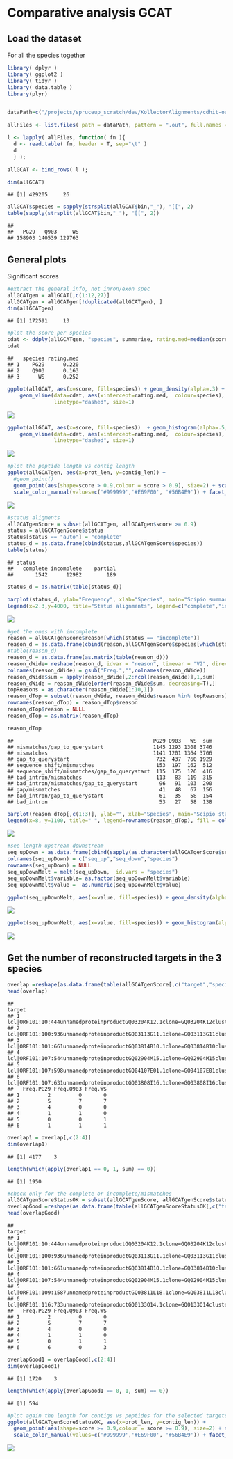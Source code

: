 Comparative analysis GCAT
================

Load the dataset
----------------

For all the species together

``` r
library( dplyr )
library( ggplot2 )
library( tidyr )
library( data.table )
library(plyr)


dataPath=c("/projects/spruceup_scratch/dev/KollectorAlignments/cdhit-output4AllTargets/PG29/Scipio2/PeptidesGCAT/ParsedYaml", "/projects/spruceup_scratch/dev/KollectorAlignments/cdhit-output4AllTargets/Q903/Scipio2/PeptidesGCAT/ParsedYaml","/projects/spruceup_scratch/dev/KollectorAlignments/cdhit-output4AllTargets/WS77111/Scipio2/PeptidesGCAT/ParsedYaml")

allFiles <- list.files( path = dataPath, pattern = ".out", full.names = TRUE )

l <- lapply( allFiles, function( fn ){
  d <- read.table( fn, header = T, sep="\t" )
  d
  } );

allGCAT <- bind_rows( l );

dim(allGCAT)
```

    ## [1] 429205     26

``` r
allGCAT$species = sapply(strsplit(allGCAT$bin,"_"), "[[", 2)
table(sapply(strsplit(allGCAT$bin,"_"), "[[", 2))
```

    ## 
    ##   PG29   Q903     WS 
    ## 158903 140539 129763

General plots
-------------

Significant scores

``` r
#extract the general info, not inron/exon spec
allGCATgen = allGCAT[,c(1:12,27)]
allGCATgen = allGCATgen[!duplicated(allGCATgen), ]
dim(allGCATgen)
```

    ## [1] 172591     13

``` r
#plot the score per species
cdat <- ddply(allGCATgen, "species", summarise, rating.med=median(score))
cdat
```

    ##   species rating.med
    ## 1    PG29      0.220
    ## 2    Q903      0.163
    ## 3      WS      0.252

``` r
ggplot(allGCAT, aes(x=score, fill=species)) + geom_density(alpha=.3) +
    geom_vline(data=cdat, aes(xintercept=rating.med,  colour=species),
               linetype="dashed", size=1)
```

![](images/plots_scipio_general-1.png)

``` r
ggplot(allGCAT, aes(x=score, fill=species))  + geom_histogram(alpha=.5, bins = 100) +
    geom_vline(data=cdat, aes(xintercept=rating.med,  colour=species),
               linetype="dashed", size=1)
```

![](images/plots_scipio_general-2.png)

``` r
#plot the peptide length vs contig length
ggplot(allGCATgen, aes(x=prot_len, y=contig_len)) +
  #geom_point() 
  geom_point(aes(shape=score > 0.9,colour = score > 0.9), size=2) + scale_shape_manual(values=c(3, 16, 17))+
  scale_color_manual(values=c('#999999','#E69F00', '#56B4E9')) + facet_wrap( ~ species ) + theme_bw()
```

![](images/plots_scipio_general-3.png)

``` r
#status aligments
allGCATgenScore = subset(allGCATgen, allGCATgen$score >= 0.9)
status = allGCATgenScore$status
status[status == "auto"] = "complete"
status_d = as.data.frame(cbind(status,allGCATgenScore$species))
table(status)
```

    ## status
    ##   complete incomplete    partial 
    ##       1542      12982        189

``` r
status_d = as.matrix(table(status_d))

barplot(status_d, ylab="Frequency", xlab="Species", main="Scipio summary alignments", col=c("turquoise4", "turquoise2", "turquoise" ), beside=TRUE, width=.3)
legend(x=2.3,y=4000, title="Status alignments", legend=c("complete","incomplete","partial"), fill =c("turquoise4", "turquoise2", "turquoise" ), box.lty=0)
```

![](images/plots_scipio_general-4.png)

``` r
#get the ones with incomplete
reason = allGCATgenScore$reason[which(status == "incomplete")]
reason_d = as.data.frame(cbind(reason,allGCATgenScore$species[which(status == "incomplete")]))
#table(reason_d)
reason_d = as.data.frame(as.matrix(table(reason_d)))
reason_dWide= reshape(reason_d, idvar = "reason", timevar = "V2", direction = "wide")
colnames(reason_dWide) = gsub("Freq.","",colnames(reason_dWide))
reason_dWide$sum = apply(reason_dWide[,2:ncol(reason_dWide)],1,sum)
reason_dWide = reason_dWide[order(reason_dWide$sum, decreasing=T),] 
topReasons = as.character(reason_dWide[1:10,1])
reason_dTop = subset(reason_dWide, reason_dWide$reason %in% topReasons)
rownames(reason_dTop) = reason_dTop$reason
reason_dTop$reason = NULL
reason_dTop = as.matrix(reason_dTop)

reason_dTop
```

    ##                                             PG29 Q903   WS  sum
    ## mismatches/gap_to_querystart                1145 1293 1308 3746
    ## mismatches                                  1141 1201 1364 3706
    ## gap_to_querystart                            732  437  760 1929
    ## sequence_shift/mismatches                    153  197  162  512
    ## sequence_shift/mismatches/gap_to_querystart  115  175  126  416
    ## bad_intron/mismatches                        113   83  119  315
    ## bad_intron/mismatches/gap_to_querystart       96   91  103  290
    ## gap/mismatches                                41   48   67  156
    ## bad_intron/gap_to_querystart                  61   35   58  154
    ## bad_intron                                    53   27   58  138

``` r
barplot(reason_dTop[,c(1:3)], ylab="", xlab="Species", main="Scipio status incomplete", col = colors()[1:10], beside=TRUE, width=.3)
legend(x=8, y=1100, title=" ", legend=rownames(reason_dTop), fill = colors()[1:10], box.lty=0)
```

![](images/plots_scipio_general-5.png)

``` r
#see length upstream downstream
seq_upDown = as.data.frame(cbind(sapply(as.character(allGCATgenScore$seq_upstream),nchar, type = "chars"),sapply(as.character(allGCATgenScore$seq_downstream),nchar, type = "chars"),allGCATgenScore$species))
colnames(seq_upDown) = c("seq_up","seq_down","species")
rownames(seq_upDown) = NULL
seq_upDownMelt = melt(seq_upDown,  id.vars = "species")
seq_upDownMelt$variable= as.factor(seq_upDownMelt$variable)
seq_upDownMelt$value =  as.numeric(seq_upDownMelt$value)

ggplot(seq_upDownMelt, aes(x=value, fill=species)) + geom_density(alpha=.3) + facet_wrap( ~ variable )
```

![](images/plots_scipio_general-6.png)

``` r
ggplot(seq_upDownMelt, aes(x=value, fill=species)) + geom_histogram(alpha=.3, bins = 40) + facet_wrap( ~ variable )
```

![](images/plots_scipio_general-7.png)

Get the number of reconstructed targets in the 3 species
--------------------------------------------------------

``` r
overlap =reshape(as.data.frame(table(allGCATgenScore[,c("target","species")])),idvar = "target", timevar="species" , direction = "wide" )
head(overlap)
```

    ##                                                                                                            target
    ## 1  lcl|ORF101:10:444unnamedproteinproductGQ03204K12.1clone=GQ03204K12cluster=GQ03204K12status=completegb=BT109101
    ## 2 lcl|ORF101:100:936unnamedproteinproductGQ03113G11.1clone=GQ03113G11cluster=GQ03113G11status=completegb=BT107844
    ## 3 lcl|ORF101:101:661unnamedproteinproductGQ03814B10.1clone=GQ03814B10cluster=GQ03814B10status=completegb=BT117165
    ## 4 lcl|ORF101:107:544unnamedproteinproductGQ02904M15.1clone=GQ02904M15cluster=GQ02904M15status=completegb=BT106192
    ## 5 lcl|ORF101:107:598unnamedproteinproductGQ04107E01.1clone=GQ04107E01cluster=GQ04107E01status=completegb=BT119564
    ## 6 lcl|ORF101:107:631unnamedproteinproductGQ03808I16.1clone=GQ03808I16cluster=GQ03808I16status=completegb=BT116883
    ##   Freq.PG29 Freq.Q903 Freq.WS
    ## 1         2         0       0
    ## 2         5         7       7
    ## 3         4         0       0
    ## 4         1         1       0
    ## 5         0         0       1
    ## 6         1         1       1

``` r
overlap1 = overlap[,c(2:4)]
dim(overlap1)
```

    ## [1] 4177    3

``` r
length(which(apply(overlap1 == 0, 1, sum) == 0))
```

    ## [1] 1950

``` r
#check only for the complete or incomplete/mismatches
allGCATgenScoreStatusOK = subset(allGCATgenScore, allGCATgenScore$status == "auto" | allGCATgenScore$reason == "mismatches")
overlapGood =reshape(as.data.frame(table(allGCATgenScoreStatusOK[,c("target","species")])),idvar = "target", timevar="species" , direction = "wide" )
head(overlapGood)
```

    ##                                                                                                             target
    ## 1   lcl|ORF101:10:444unnamedproteinproductGQ03204K12.1clone=GQ03204K12cluster=GQ03204K12status=completegb=BT109101
    ## 2  lcl|ORF101:100:936unnamedproteinproductGQ03113G11.1clone=GQ03113G11cluster=GQ03113G11status=completegb=BT107844
    ## 3  lcl|ORF101:101:661unnamedproteinproductGQ03814B10.1clone=GQ03814B10cluster=GQ03814B10status=completegb=BT117165
    ## 4  lcl|ORF101:107:544unnamedproteinproductGQ02904M15.1clone=GQ02904M15cluster=GQ02904M15status=completegb=BT106192
    ## 5 lcl|ORF101:109:1587unnamedproteinproductGQ03811L18.1clone=GQ03811L18cluster=GQ03811L18status=completegb=BT117043
    ## 6     lcl|ORF101:116:733unnamedproteinproductGQ0133O14.1clone=GQ0133O14cluster=GQ0133O14status=completegb=BT101943
    ##   Freq.PG29 Freq.Q903 Freq.WS
    ## 1         2         0       0
    ## 2         5         7       7
    ## 3         4         0       0
    ## 4         1         1       0
    ## 5         0         1       1
    ## 6         6         0       3

``` r
overlapGood1 = overlapGood[,c(2:4)]
dim(overlapGood1)
```

    ## [1] 1720    3

``` r
length(which(apply(overlapGood1 == 0, 1, sum) == 0))
```

    ## [1] 594

``` r
#plot again the length for contigs vs peptides for the selected targets
ggplot(allGCATgenScoreStatusOK, aes(x=prot_len, y=contig_len)) +
  geom_point(aes(shape=score >= 0.9,colour = score >= 0.9), size=2) + scale_shape_manual(values=c(3, 16, 17))+
  scale_color_manual(values=c('#999999','#E69F00', '#56B4E9')) + facet_wrap( ~ species ) + theme_bw()
```

![](images/plots_scipio_introns_gen-1.png)
